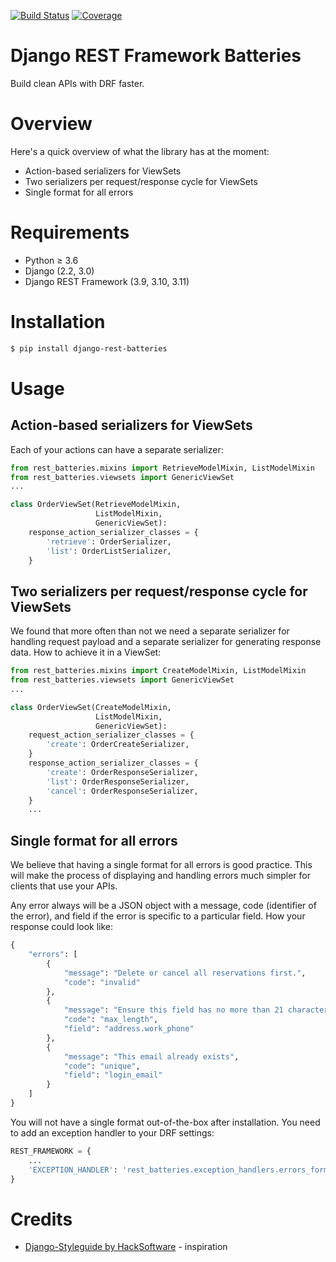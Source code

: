 [![Build Status](https://travis-ci.org/defineimpossible/django-rest-batteries.svg?branch=master)](https://travis-ci.org/github/defineimpossible/django-rest-batteries)
[![Coverage](https://codecov.io/gh/defineimpossible/django-rest-batteries/branch/master/graph/badge.svg)](https://codecov.io/gh/defineimpossible/django-rest-batteries)

# Django REST Framework Batteries

Build clean APIs with DRF faster.

# Overview

Here's a quick overview of what the library has at the moment:

- Action-based serializers for ViewSets
- Two serializers per request/response cycle for ViewSets
- Single format for all errors

# Requirements

- Python ≥ 3.6
- Django (2.2, 3.0)
- Django REST Framework (3.9, 3.10, 3.11)

# Installation

```bash
$ pip install django-rest-batteries
```

# Usage

## Action-based serializers for ViewSets

Each of your actions can have a separate serializer:

```python
from rest_batteries.mixins import RetrieveModelMixin, ListModelMixin
from rest_batteries.viewsets import GenericViewSet
...

class OrderViewSet(RetrieveModelMixin,
                   ListModelMixin,
                   GenericViewSet):
    response_action_serializer_classes = {
        'retrieve': OrderSerializer,
        'list': OrderListSerializer,
    }
```

## Two serializers per request/response cycle for ViewSets

We found that more often than not we need a separate serializer for handling request payload and a separate serializer for generating response data. How to achieve it in a ViewSet:

```python
from rest_batteries.mixins import CreateModelMixin, ListModelMixin
from rest_batteries.viewsets import GenericViewSet
...

class OrderViewSet(CreateModelMixin,
                   ListModelMixin,
                   GenericViewSet):
    request_action_serializer_classes = {
        'create': OrderCreateSerializer,
    }
    response_action_serializer_classes = {
        'create': OrderResponseSerializer,
        'list': OrderResponseSerializer,
        'cancel': OrderResponseSerializer,
    }
    ...
```

## Single format for all errors

We believe that having a single format for all errors is good practice. This will make the process of displaying and handling errors much simpler for clients that use your APIs.

Any error always will be a JSON object with a message, code (identifier of the error), and field if the error is specific to a particular field. How your response could look like:

```python
{
    "errors": [
        {
            "message": "Delete or cancel all reservations first.",
            "code": "invalid"
        },
        {
            "message": "Ensure this field has no more than 21 characters.",
            "code": "max_length",
            "field": "address.work_phone"
        },
        {
            "message": "This email already exists",
            "code": "unique",
            "field": "login_email"
        }
    ]
}
```

You will not have a single format out-of-the-box after installation. You need to add an exception handler to your DRF settings:

```python
REST_FRAMEWORK = {
    ...
    'EXCEPTION_HANDLER': 'rest_batteries.exception_handlers.errors_formatter_exception_handler',
}
```

# Credits

- [Django-Styleguide by HackSoftware](https://github.com/HackSoftware/Django-Styleguide) - inspiration
